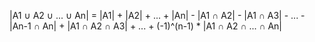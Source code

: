 |A1 ∪ A2 ∪ ... ∪ An| = |A1| + |A2| + ... + |An|
                       - |A1 ∩ A2| - |A1 ∩ A3| - ... - |An-1 ∩ An|
                       + |A1 ∩ A2 ∩ A3| + ... + (-1)^(n-1) * |A1 ∩ A2 ∩ ... ∩ An|
